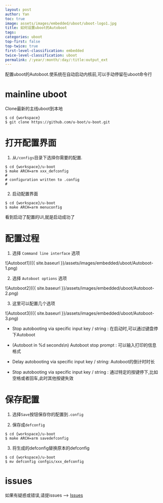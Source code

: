 ```yaml
---
layout: post
author: Yan 
toc: true
image: assets/images/embedded/uboot/uboot-logo1.jpg
title: 如何设置uboot的Autoboot
tags:
categories: uboot
top-first: false
top-twice: true
first-level-classification: embedded
twice-level-classification: uboot
permalink: /:year/:month/:day/:title:output_ext
---
```


配置uboot的Autoboot.使系统在自动启动内核前,可以手动停留在uboot命令行

# mainline uboot

Clone最新的主线uboot到本地

```shell
$ cd {workspace}
$ git clone https://github.com/u-boot/u-boot.git
```

# 打开配置界面

1. 从`/configs`目录下选择你需要的配置.

```shell
$ cd {workspace}/u-boot
$ make ARCH=arm xxx_defconfig
#
# configuration written to .config
#

```
2. 启动配置界面

```shell
$ cd {workspace}/u-boot
$ make ARCH=arm menuconfig
```

看到启动了配置的UI,就是启动成功了

# 配置过程

1. 选择 `Command line interface` 选项

![Autoboot1]({{ site.baseurl }}/assets/images/embedded/uboot/Autoboot-1.png)

2. 选择 `Autoboot options` 选项

![Autoboot2]({{ site.baseurl }}/assets/images/embedded/uboot/Autoboot-2.png)

3. 这里可以配置几个选项

![Autoboot3]({{ site.baseurl }}/assets/images/embedded/uboot/Autoboot-3.png)

* Stop autobooting via specific input key / string : 在启动时,可以通过键盘停下Autoboot

* (Autoboot in %d seconds\n) Autoboot stop prompt : 可以输入打印的信息格式

* Delay autobooting via specific input key / string: Autoboot的倒计时时长

* Stop autobooting via specific input key / string : 通过特定的按键停下,比如空格或者回车,此时其他按键失效

# 保存配置

1. 选择`Save`按钮保存你的配置到`.config`

2. 保存成`defconfig`

```shell
$ cd {workspace}/u-boot
$ make ARCH=arm savedefconfig
```

3. 将生成的defconfig替换原本的defconfig

```shell
$ cd {workspace}/u-boot
$ mv defconfig confgis/xxx_defconfig
```

# issues

如果有疑惑或错误,请提issues --> [Issues](https://github.com/yan-wyb/issues/issues)

